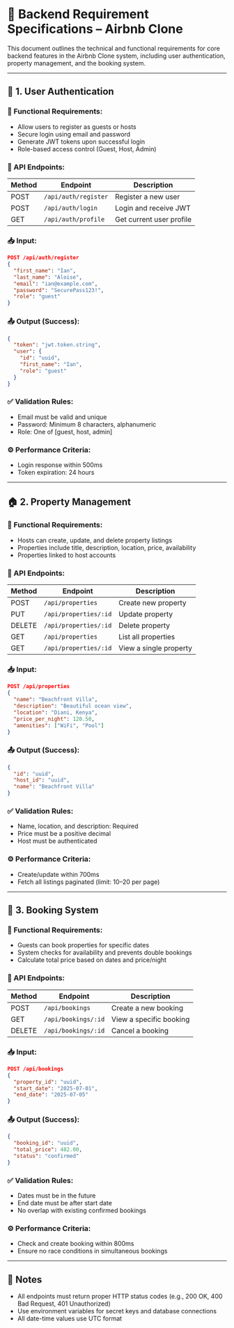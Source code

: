 
# 🧾 Backend Requirement Specifications – Airbnb Clone

This document outlines the technical and functional requirements for core backend features in the Airbnb Clone system, including user authentication, property management, and the booking system.

---

## 🔐 1. User Authentication

### 🔧 Functional Requirements:
- Allow users to register as guests or hosts
- Secure login using email and password
- Generate JWT tokens upon successful login
- Role-based access control (Guest, Host, Admin)

### 🔗 API Endpoints:

| Method | Endpoint       | Description          |
|--------|----------------|----------------------|
| POST   | `/api/auth/register` | Register a new user |
| POST   | `/api/auth/login`    | Login and receive JWT |
| GET    | `/api/auth/profile`  | Get current user profile |

### 📥 Input:
```json
POST /api/auth/register
{
  "first_name": "Ian",
  "last_name": "Aloise",
  "email": "ian@example.com",
  "password": "SecurePass123!",
  "role": "guest"
}
```

### 📤 Output (Success):
```json
{
  "token": "jwt.token.string",
  "user": {
    "id": "uuid",
    "first_name": "Ian",
    "role": "guest"
  }
}
```

### ✅ Validation Rules:
- Email must be valid and unique
- Password: Minimum 8 characters, alphanumeric
- Role: One of [guest, host, admin]

### ⚙️ Performance Criteria:
- Login response within 500ms
- Token expiration: 24 hours

---

## 🏠 2. Property Management

### 🔧 Functional Requirements:
- Hosts can create, update, and delete property listings
- Properties include title, description, location, price, availability
- Properties linked to host accounts

### 🔗 API Endpoints:

| Method | Endpoint             | Description            |
|--------|----------------------|------------------------|
| POST   | `/api/properties`    | Create new property    |
| PUT    | `/api/properties/:id`| Update property        |
| DELETE | `/api/properties/:id`| Delete property        |
| GET    | `/api/properties`    | List all properties    |
| GET    | `/api/properties/:id`| View a single property |

### 📥 Input:
```json
POST /api/properties
{
  "name": "Beachfront Villa",
  "description": "Beautiful ocean view",
  "location": "Diani, Kenya",
  "price_per_night": 120.50,
  "amenities": ["WiFi", "Pool"]
}
```

### 📤 Output (Success):
```json
{
  "id": "uuid",
  "host_id": "uuid",
  "name": "Beachfront Villa"
}
```

### ✅ Validation Rules:
- Name, location, and description: Required
- Price must be a positive decimal
- Host must be authenticated

### ⚙️ Performance Criteria:
- Create/update within 700ms
- Fetch all listings paginated (limit: 10–20 per page)

---

## 📅 3. Booking System

### 🔧 Functional Requirements:
- Guests can book properties for specific dates
- System checks for availability and prevents double bookings
- Calculate total price based on dates and price/night

### 🔗 API Endpoints:

| Method | Endpoint            | Description               |
|--------|---------------------|---------------------------|
| POST   | `/api/bookings`     | Create a new booking      |
| GET    | `/api/bookings/:id` | View a specific booking   |
| DELETE | `/api/bookings/:id` | Cancel a booking          |

### 📥 Input:
```json
POST /api/bookings
{
  "property_id": "uuid",
  "start_date": "2025-07-01",
  "end_date": "2025-07-05"
}
```

### 📤 Output (Success):
```json
{
  "booking_id": "uuid",
  "total_price": 482.00,
  "status": "confirmed"
}
```

### ✅ Validation Rules:
- Dates must be in the future
- End date must be after start date
- No overlap with existing confirmed bookings

### ⚙️ Performance Criteria:
- Check and create booking within 800ms
- Ensure no race conditions in simultaneous bookings

---

## 📌 Notes
- All endpoints must return proper HTTP status codes (e.g., 200 OK, 400 Bad Request, 401 Unauthorized)
- Use environment variables for secret keys and database connections
- All date-time values use UTC format
